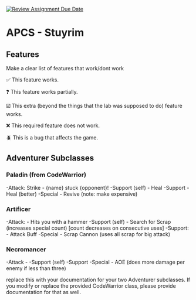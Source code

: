 [![Review Assignment Due Date](https://classroom.github.com/assets/deadline-readme-button-22041afd0340ce965d47ae6ef1cefeee28c7c493a6346c4f15d667ab976d596c.svg)](https://classroom.github.com/a/KprAwj1n)
# APCS - Stuyrim

## Features

Make a clear list of features that work/dont work

:white_check_mark: This feature works.

:question: This feature works partially.

:ballot_box_with_check: This extra (beyond the things that the lab was supposed to do) feature works.

:x: This required feature does not work.

:beetle: This is a bug that affects the game.


## Adventurer Subclasses

### Paladin (from CodeWarrior)

-Attack: Strike \- {name} stuck {opponent}!
-Support (self) \- Heal
-Support \- Heal (better)
-Special \- Revive (note: make expensive)


### Artificer

-Attack: \- Hits you with a hammer
-Support (self) \- Search for Scrap (increases special count) \[count decreases on consecutive uses]
-Support: \- Attack Buff
-Special \- Scrap Cannon (uses all scrap for big attack)

### Necromancer

-Attack \- 
-Support (self)
-Support
-Special \- AOE (does more damage per enemy if less than three)

replace this with your documentation for your two Adventurer subclasses. If you modify or replace the provided CodeWarrior class, please provide documentation for that as well.


